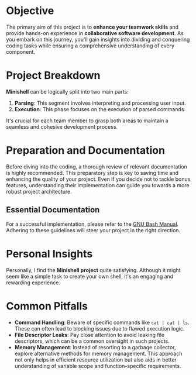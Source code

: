 # Objective
The primary aim of this project is to **enhance your teamwork skills** and provide hands-on experience in **collaborative software development**. As you embark on this journey, you'll gain insights into dividing and conquering coding tasks while ensuring a comprehensive understanding of every component.

# Project Breakdown
**Minishell** can be logically split into two main parts:
1. **Parsing**: This segment involves interpreting and processing user input.
2. **Execution**: This phase focuses on the execution of parsed commands.

It's crucial for each team member to grasp both areas to maintain a seamless and cohesive development process.

# Preparation and Documentation
Before diving into the coding, a thorough review of relevant documentation is highly recommended. This preparatory step is key to saving time and enhancing the quality of your project. Even if you decide not to tackle bonus features, understanding their implementation can guide you towards a more robust project architecture.

## Essential Documentation
For a successful implementation, please refer to the [GNU Bash Manual](https://www.gnu.org/savannah-checkouts/gnu/bash/manual/bash.html). Adhering to these guidelines will steer your project in the right direction.

# Personal Insights
Personally, I find the **Minishell project** quite satisfying. Although it might seem like a simple task to create your own shell, it's an engaging and rewarding experience.

# Common Pitfalls
- **Command Handling**: Beware of specific commands like `cat | cat | ls`. These can often lead to blocking issues due to flawed execution logic.
- **File Descriptor Leaks**: Pay close attention to avoid leaking file descriptors, which can be a common oversight in such projects.
- **Memory Management**: Instead of resorting to a garbage collector, explore alternative methods for memory management. This approach not only helps in efficient resource utilization but also aids in better understanding of variable scope and function-specific requirements.
